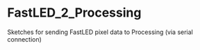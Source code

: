 # FastLED_2_Processing
Sketches for sending FastLED pixel data to Processing (via serial connection)
